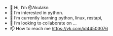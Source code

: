 - 👋 Hi, I’m @Akulakn
- 👀 I’m interested in python.
- 🌱 I’m currently learning python, linux, restapi, 
- 💞️ I’m looking to collaborate on ...
- 📫 How to reach me https://vk.com/id44503076

<!---
Akulakn/Akulakn is a ✨ special ✨ repository because its `README.md` (this file) appears on your GitHub profile.
You can click the Preview link to take a look at your changes.213123
--->
